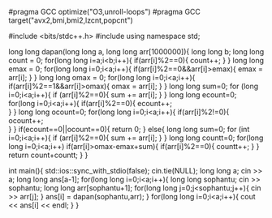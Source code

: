 #pragma GCC optimize("O3,unroll-loops")
#pragma GCC target("avx2,bmi,bmi2,lzcnt,popcnt")
 
#include <bits/stdc++.h>
#include <set>
using namespace std;

long long dapan(long long a, long long arr[1000000]){
	long long b;
	long long count = 0;
	for(long long i=a;i<b;i++){
		if(arr[i]%2==0){
			count++;
		}
	}
	long long emax = 0;
	for(long long i=0;i<a;i++){
		if(arr[i]%2==0&&arr[i]>emax){
			emax = arr[i];
		}
	}
	long long omax = 0;
	for(long long i=0;i<a;i++){
		if(arr[i]%2==1&&arr[i]>omax){
			omax = arr[i];
		}
	}
	long long sum=0;
    for (long i=0;i<a;i++){
        if (arr[i]%2==0){
            sum += arr[i];
        }
    }
	long long ecount=0;
	for(long i=0;i<a;i++){
		if(arr[i]%2==0){
		ecount++;	
		}
	}
	long long ocount=0;
	for(long long i=0;i<a;i++){
		if(arr[i]%2!=0){
		ocount++;	
		}
	}
	if(ecount==0||ocount==0){
       return 0;
	}
	else{
		long long sum=0;
    for (int i=0;i<a;i++){
        if (arr[i]%2==0){
            sum += arr[i];
        }
    }
    long long countt=0;
    for(long long i=0;i<a;i++)
    	if(arr[i]>omax-emax+sum){
    		if(arr[i]%2==0){
    		countt++;
		}
	}
	return count+countt;
}
	}
	
int main(){
	std::ios::sync_with_stdio(false);
	cin.tie(NULL);
	long long a;
	cin >> a;
	long long ans[a-1];
	for(long long i=0;i<a;i++){
		long long sophantu;
		cin >> sophantu;
		long long arr[sophantu+1];
	for(long long j=0;j<sophantu;j++){
		cin >> arr[j];
		}
		ans[i] = dapan(sophantu,arr); 
	}
	for(long long i=0;i<a;i++){
		cout << ans[i] << endl;
	}
}	
